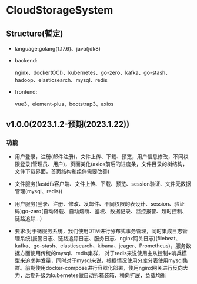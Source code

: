 # CloudStorageSystem

##  Structure(暂定)

+ language:golang(1.17.6)、java(jdk8)

+ backend:

    nginx、docker(OCI)、kubernetes、go-zero、kafka、go-stash、hadoop、elasticsearch、mysql、redis

+ frontend:

     vue3、element-plus、bootstrap3、axios



## v1.0.0(2023.1.2-预期(2023.1.22))

### 功能 
  + 用户登录，注册(邮件注册)，文件上传、下载、预览，用户信息修改，不同权限登录(管理员、用户)，页面美化(axios前后的进度条，文件目录的树结构，文件下载界面，首页结构和组件需要改善)

  + 文件服务(fastdfs客户端、文件上传、下载、预览、session验证、文件元数据管理(mysql、redis))
   
  + 用户服务(登录、注册、修改、发邮件、不同权限的表设计、session、验证码)go-zero(自动降载、自动熔断、鉴权、数据记录、监控报警、超时控制、链路追踪...)
  + 要求:对于微服务系统，我们使用DTM进行分布式事务管理，同时集成日志管理系统(报警日志、链路追踪日志、服务日志、nginx网关日志)(filebeat、kafka、go-stash、elasticsearch、kibana、jeager、Prometheus)，服务数据方面使用传统的mysql、redis集群，
对于redis来说使用主从控制+哨兵模型来追求并发量，同时对于mysql来说，根据情况使用分库分表使用mysql集群。前期使用docker-compose进行容器化部署，使用nginx网关进行反向大力，后期升级为kubernetes做自动拆箱装箱，横向扩展，负载均衡